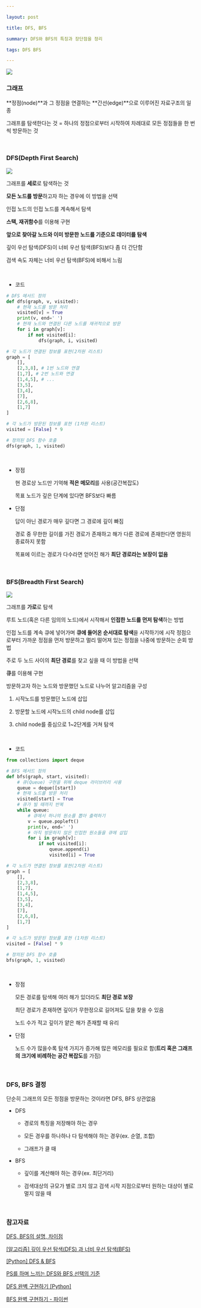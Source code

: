 ```yaml
---

layout: post

title: DFS, BFS

summary: DFS와 BFS의 특징과 장단점을 정리

tags: DFS BFS

---
```


![](https://www.fun-coding.org/00_Images/BFSDFS.png)

### 그래프

**정점(node)**과 그 정점을 연결하는 **간선(edge)**으로 이루어진 자료구조의 일종

그래프를 탐색한다는 것 = 하나의 정점으로부터 시작하여 차례대로 모든 정점들을 한 번씩 방문하는 것

<br/>

### DFS(Depth First Search)

![](https://velog.velcdn.com/images%2Flucky-korma%2Fpost%2F30737a15-9adf-49a6-96a0-98c211cab1cc%2FR1280x0.gif)

그래프를 **세로**로 탐색하는 것

**모든 노드를 방문**하고자 하는 경우에 이 방법을 선택

인접 노드의 인접 노드를 계속해서 탐색

**스택, 재귀함수**를 이용해 구현

**앞으로 찾아갈 노드와 이미 방문한 노드를 기준으로 데이터를 탐색**

깊이 우선 탐색(DFS)이 너비 우선 탐색(BFS)보다 좀 더 간단함

검색 속도 자체는 너비 우선 탐색(BFS)에 비해서 느림

<br/>

- 코드

```python
# DFS 메서드 정의
def dfs(graph, v, visited):
    # 현재 노드를 방문 처리
    visited[v] = True
    print(v, end=' ')
    # 현재 노드와 연결된 다른 노드를 재귀적으로 방문
    for i in graph[v]:
        if not visited[i]:
            dfs(graph, i, visited)

# 각 노드가 연결된 정보를 표현(2차원 리스트)
graph = [
    [],
    [2,3,8], # 1번 노드와 연결
    [1,7], # 2번 노드와 연결
    [1,4,5], # ...
    [3,5],
    [3,4],
    [7],
    [2,6,8],
    [1,7]
]

# 각 노드가 방문된 정보를 표현 (1차원 리스트)
visited = [False] * 9

# 정의된 DFS 함수 호출
dfs(graph, 1, visited)
```

<br/>

- 장점
  
  현 경로상 노드만 기억해 **적은 메모리**를 사용(공간복잡도)
  
  목표 노드가 깊은 단계에 있다면 BFS보다 빠름

- 단점
  
  답이 아닌 경로가 매우 깊다면 그 경로에 깊이 빠짐
  
  경로 중 무한한 길이를 가진 경로가 존재하고 해가 다른 경로에 존재한다면 영원히 종료하지 못함
  
  목표에 이르는 경로가 다수라면 얻어진 해가 **최단 경로라는 보장이 없음**

<br/>

### BFS(Breadth First Search)

![](https://velog.velcdn.com/images%2Flucky-korma%2Fpost%2F2112183b-bfcd-427e-8072-c9dc983180ba%2FR1280x0-2.gif)

그래프를 **가로**로 탐색

루트 노드(혹은 다른 임의의 노드)에서 시작해서 **인접한 노드를 먼저 탐색**하는 방법

인접 노드를 계속 큐에 넣어가며 **큐에 들어온 순서대로 탐색**을 시작하기에 시작 정점으로부터 가까운 정점을 먼저 방문하고 멀리 떨어져 있는 정점을 나중에 방문하는 순회 방법

주로 두 노드 사이의 **최단 경로**를 찾고 싶을 때 이 방법을 선택

**큐**를 이용해 구현

방문하고자 하는 노드와 방문했던 노드로 나누어 알고리즘을 구성

1. 시작노드를 방문했던 노드에 삽입

2. 방문할 노드에 시작노드의 child node를 삽입

3. child node를 중심으로 1~2단계를 거쳐 탐색

<br/>

- 코드

```python
from collections import deque

# BFS 메서드 정의
def bfs(graph, start, visited):
    # 큐(Queue) 구현을 위해 deque 라이브러리 사용
    queue = deque([start])
    # 현재 노드를 방문 처리
    visited[start] = True
    # 큐가 빌 때까지 반복
    while queue:
        # 큐에서 하나의 원소를 뽑아 출력하기
        v = queue.popleft()
        print(v, end=' ')
        # 아직 방문하지 않은 인접한 원소들을 큐에 삽입
        for i in graph[v]:
            if not visited[i]:
                queue.append(i)
                visited[i] = True

# 각 노드가 연결된 정보를 표현(2차원 리스트)
graph = [
    [],
    [2,3,8],
    [1,7],
    [1,4,5],
    [3,5],
    [3,4],
    [7],
    [2,6,8],
    [1,7]
]

# 각 노드가 방문된 정보를 표현 (1차원 리스트)
visited = [False] * 9

# 정의된 DFS 함수 호출
bfs(graph, 1, visited)
```

<br/>

- 장점
  
  모든 경로를 탐색해 여러 해가 있더라도 **최단 경로 보장**
  
  최단 경로가 존재하면 깊이가 무한정으로 길어져도 답을 찾을 수 있음
  
  노드 수가 적고 깊이가 얕은 해가 존재할 때 유리

- 단점
  
  노드 수가 많을수록 탐색 가지가 증가해 많은 메모리를 필요로 함(**트리 혹은 그래프의 크기에 비례하는 공간 복잡도**를 가짐)

<br/>

### DFS, BFS 결정

단순히 그래프의 모든 정점을 방문하는 것이라면 DFS, BFS 상관없음

- DFS
  
  - 경로의 특징을 저장해야 하는 경우
  
  - 모든 경우를 하나하나 다 탐색해야 하는 경우(ex. 순열, 조합)
  
  - 그래프가 클 때

- BFS
  
  - 깊이를 계산해야 하는 경우(ex. 최단거리)
  
  - 검색대상의 규모가 별로 크지 않고 검색 시작 지점으로부터 원하는 대상이 별로 멀지 않을 때

<br/>

### 참고자료

[DFS, BFS의 설명, 차이점](https://velog.io/@lucky-korma/DFS-BFS의-설명-차이점)

[[알고리즘] 깊이 우선 탐색(DFS) 과 너비 우선 탐색(BFS)](https://velog.io/@cha-suyeon/알고리즘-깊이-우선-탐색DFS-과-너비-우선-탐색BFS)

[[Python] DFS &amp; BFS](https://veggie-garden.tistory.com/42)

[PS를 하며 느끼는 DFS와 BFS 선택의 기준](https://foameraserblue.tistory.com/188?category=481823)

[DFS 완벽 구현하기 [Python]](https://data-marketing-bk.tistory.com/44)

[BFS 완벽 구현하기 - 파이썬](https://data-marketing-bk.tistory.com/entry/BFS-완벽-구현하기-파이썬)


